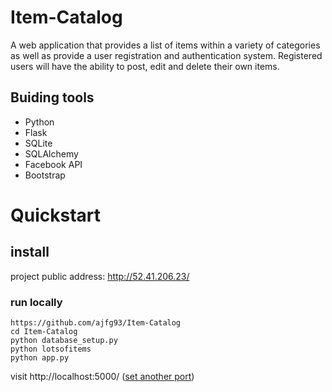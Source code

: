 # Item-Catalog
A web application that provides a list of items within a variety of categories as well as provide a user registration and authentication system. Registered users will have the ability to post, edit and delete their own items. 

## Buiding tools
* Python
* Flask
* SQLite
* SQLAlchemy
* Facebook API
* Bootstrap

# Quickstart

## install
project public address: http://52.41.206.23/

### run locally
```
https://github.com/ajfg93/Item-Catalog
cd Item-Catalog
python database_setup.py 
python lotsofitems
python app.py
```
visit http://localhost:5000/ ([set another port](https://github.com/ajfg93/Item-Catalog/blob/master/app.py#L335))



